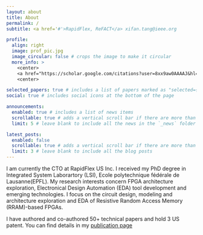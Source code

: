 ```yaml
---
layout: about
title: About
permalink: /
subtitle: <a href='#'>RapidFlex, ReFACT</a> xifan.tang@ieee.org

profile:
  align: right
  image: prof_pic.jpg
  image_circular: false # crops the image to make it circular
  more_info: >
    <center>
    <a href="https://scholar.google.com/citations?user=8xx9aw0AAAAJ&hl=en">Google Scholar</a> | <a href="https://tangxifan.github.io/cv/">CV</a> | <a href="https://www.linkedin.com/in/xifantang/">LinkedIn</a> | <a href="https://github.com/tangxifan">GitHub</a>
    <center>

selected_papers: true # includes a list of papers marked as "selected={true}"
social: true # includes social icons at the bottom of the page

announcements:
  enabled: true # includes a list of news items
  scrollable: true # adds a vertical scroll bar if there are more than 3 news items
  limit: 5 # leave blank to include all the news in the `_news` folder

latest_posts:
  enabled: false
  scrollable: true # adds a vertical scroll bar if there are more than 3 new posts items
  limit: 3 # leave blank to include all the blog posts
---
```


I am currently the CTO at RapidFlex US Inc.
I received my PhD degree in Integrated System Laborartory (LSI), Ecole polytechnique fédérale de Lausanne(EPFL). 
My research interests concern FPGA architecture exploration, Electronical Design Automation (EDA) tool development and emerging technologies.
I focus on the circuit design, modeling and architecture exploration and EDA of Resistive Random Access Memory (RRAM)-based FPGAs.

I have authored and co-authored 50+ technical papers and hold 3 US patent. You can find details in my [publication page](/tangxifan/publications/)
